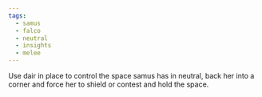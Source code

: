 ```yaml
---
tags:
  - samus
  - falco
  - neutral
  - insights
  - melee
---
```


Use dair in place to control the space samus has in neutral, back her into a corner and force her to shield or contest and hold the space.
